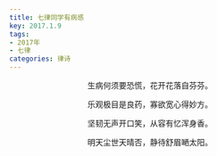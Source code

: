 ```yaml
---
title: 七律同学有病感
key: 2017.1.9
tags: 
- 2017年 
- 七律
categories: 律诗
---
```


<p align="center">生病何须要恐慌，花开花落自芬芬。
</p>
<p align="center">乐观极目是良药，寡欲宽心得妙方。
</p>
<p align="center">坚韧无声开口笑，从容有忆浑身香。
</p>
<p align="center">明天尘世天晴否，静待舒眉嗮太阳。
</p>
